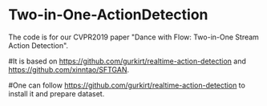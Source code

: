# Two-in-One-ActionDetection

The code is for our CVPR2019 paper "Dance with Flow: Two-in-One Stream Action Detection". 

#It is based on https://github.com/gurkirt/realtime-action-detection and https://github.com/xinntao/SFTGAN.

#One can follow https://github.com/gurkirt/realtime-action-detection to install it and prepare dataset.


